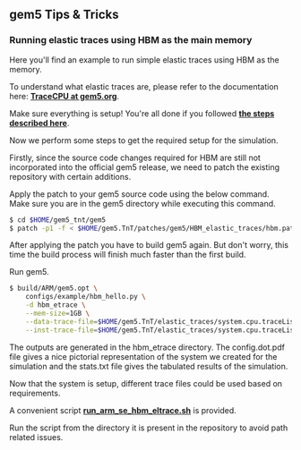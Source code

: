 ## gem5 Tips & Tricks
### **Running elastic traces using HBM as the main memory**

Here you'll find an example to run simple elastic traces using HBM as the
memory.

To understand what elastic traces are, please refer to the documentation here:
[**TraceCPU at gem5.org**](http://gem5.org/TraceCPU).

Make sure everything is setup! You're all done if you followed [**the steps
described here**](../../../README.md).

Now we perform some steps to get the required setup for the simulation. 

Firstly, since the source code changes required for HBM are still not
incorporated into the official gem5 release, we need to patch the existing
repository with certain additions.

Apply the patch to your gem5 source code using the below command. Make sure
you are in the gem5 directory while executing this command.

```bash
$ cd $HOME/gem5_tnt/gem5
$ patch -p1 -f < $HOME/gem5.TnT/patches/gem5/HBM_elastic_traces/hbm.patch
```

After applying the patch you have to build gem5 again. But don't worry, this
time the build process will finish much faster than the first build.

Run gem5.

```bash
$ build/ARM/gem5.opt \
	configs/example/hbm_hello.py \
	-d hbm_etrace \
	--mem-size=1GB \
	--data-trace-file=$HOME/gem5.TnT/elastic_traces/system.cpu.traceListener.random.data.gz \
	--inst-trace-file=$HOME/gem5.TnT/elastic_traces/system.cpu.traceListener.random.inst.gz
```

The outputs are generated in the hbm_etrace directory. The config.dot.pdf file
gives a nice pictorial representation of the system we created for the
simulation and the stats.txt file gives the tabulated results of the
simulation.

Now that the system is setup, different trace files could be used based on
requirements.

A convenient script
[**run_arm_se_hbm_eltrace.sh**](../../../arch/arm/run_arm_se_hbm_eltrace.sh)
is provided.

Run the script from the directory it is present in the repository to avoid
path related issues.

